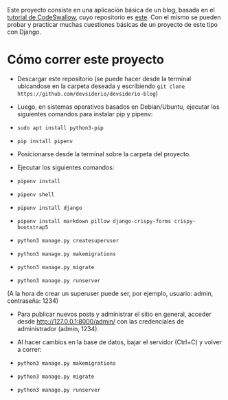 Este proyecto consiste en una aplicación básica de un blog, basada en el [tutorial de CodeSwallow](https://www.youtube.com/playlist?list=PLGUsAPwPODljydJyw2ptMwoPdbpVzyjQe), cuyo repositorio es [este](https://github.com/CodeSwallow/django-blog). Con el mismo se pueden probar y practicar muchas cuestiones básicas de un proyecto de este tipo con Django.

# Cómo correr este proyecto

- Descargar este repositorio (se puede hacer desde la terminal ubicandose en la carpeta deseada y escribiendo `git clone https://github.com/devsiderio/devsiderio-blog`)

- Luego, en sistemas operativos basados en Debian/Ubuntu, ejecutar los siguientes comandos para instalar pip y pipenv:
  
- `sudo apt install python3-pip`
- `pip install pipenv`

- Posicionarse desde la terminal sobre la carpeta del proyecto.

- Ejecutar los siguientes comandos:
  
- `pipenv install`
- `pipenv shell`
- `pipenv install django`
- `pipenv install markdown pillow django-crispy-forms crispy-bootstrap5`
- `python3 manage.py createsuperuser`
- `python3 manage.py makemigrations`
- `python3 manage.py migrate`
- `python3 manage.py runserver`

(A la hora de crear un superuser puede ser, por ejemplo, usuario: admin, contraseña: 1234)

- Para publicar nuevos posts y administrar el sitio en general, acceder desde http://127.0.0.1:8000/admin/ con las credenciales de administrador (admin, 1234).

- Al hacer cambios en la base de datos, bajar el servidor (Ctrl+C) y volver a correr:

- `python3 manage.py makemigrations`
- `python3 manage.py migrate`
- `python3 manage.py runserver`